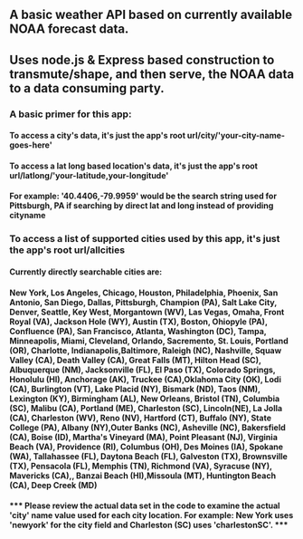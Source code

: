 ## A basic weather API based on currently available NOAA forecast data.

## Uses node.js & Express based construction to transmute/shape, and then serve, the NOAA data to a data consuming party.

### A basic primer for this app:

#### To access a city's data, it's just the app's root url/city/'your-city-name-goes-here'

#### To access a lat long based location's data, it's just the app's root url/latlong/'your-latitude,your-longitude'
#### For example: '40.4406,-79.9959' would be the search string used for Pittsburgh, PA if searching by direct lat and long instead of providing cityname

### To access a list of supported cities used by this app, it's just the app's root url/allcities

#### Currently directly searchable cities are:
#### New York, Los Angeles, Chicago, Houston, Philadelphia, Phoenix, San Antonio, San Diego, Dallas, Pittsburgh, Champion (PA), Salt Lake City, Denver, Seattle, Key West, Morgantown (WV), Las Vegas, Omaha, Front Royal (VA), Jackson Hole (WY), Austin (TX), Boston, Ohiopyle (PA), Confluence (PA), San Francisco, Atlanta, Washington (DC), Tampa, Minneapolis, Miami, Cleveland, Orlando, Sacremento, St. Louis, Portland (OR), Charlotte, Indianapolis,Baltimore, Raleigh (NC), Nashville, Squaw Valley (CA), Death Valley (CA), Great Falls (MT), Hilton Head (SC), Albuquerque (NM), Jacksonville (FL), El Paso (TX), Colorado Springs, Honolulu (HI), Anchorage (AK), Truckee (CA),Oklahoma City (OK), Lodi (CA), Burlington (VT), Lake Placid (NY), Bismark (ND), Taos (NM), Lexington (KY), Birmingham (AL), New Orleans, Bristol (TN), Columbia (SC), Malibu (CA), Portland (ME), Charleston (SC), Lincoln(NE), La Jolla (CA), Charleston (WV), Reno (NV), Hartford (CT), Buffalo (NY), State College (PA), Albany (NY),Outer Banks (NC), Asheville (NC), Bakersfield (CA), Boise (ID), Martha's Vineyard (MA), Point Pleasant (NJ), Virginia Beach (VA), Providence (RI), Columbus (OH), Des Moines (IA), Spokane (WA), Tallahassee (FL), Daytona Beach (FL), Galveston (TX), Brownsville (TX), Pensacola (FL), Memphis (TN), Richmond (VA), Syracuse (NY), Mavericks (CA),, Banzai Beach (HI),Missoula (MT), Huntington Beach (CA), Deep Creek (MD)

#### *** Please review the actual data set in the code to examine the actual 'city' name value used for each city location.  For example: New York uses 'newyork' for the city field and Charleston (SC) uses 'charlestonSC'. ***
